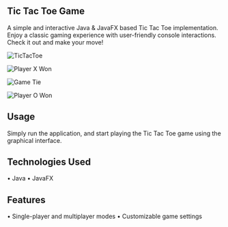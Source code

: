 ## Tic Tac Toe Game
A simple and interactive Java & JavaFX  based Tic Tac Toe implementation. Enjoy a classic gaming experience with user-friendly console interactions. Check it out and make your move!

![TicTacToe](https://github.com/SoumyaMishra07/TicTacToe/assets/118365110/1cc9a2d7-8176-48a5-9db2-315eb0f82ae1)

![Player X Won](https://github.com/SoumyaMishra07/TicTacToe/assets/118365110/184a301c-101c-4dab-a667-dc8fa045bf60)

![Game Tie](https://github.com/SoumyaMishra07/TicTacToe/assets/118365110/2d53e8e5-220a-4078-8517-b16cefa693b8)

![Player O Won](https://github.com/SoumyaMishra07/TicTacToe/assets/118365110/ead77848-cac3-4537-8f35-c40f97b815e4)

## Usage
Simply run the application, and start playing the Tic Tac Toe game using the graphical interface.

## Technologies Used
• Java
• JavaFX

## Features
• Single-player and multiplayer modes
• Customizable game settings
